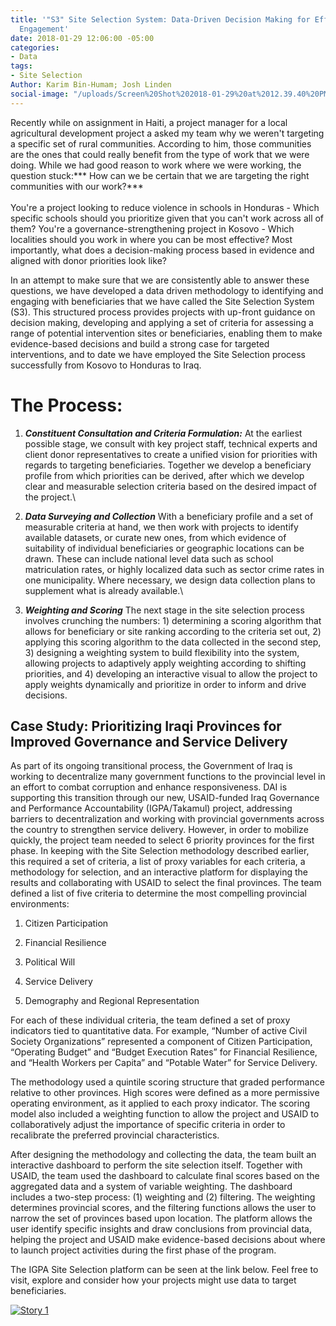 ```yaml
---
title: '"S3" Site Selection System: Data-Driven Decision Making for Effective Beneficiary
  Engagement'
date: 2018-01-29 12:06:00 -05:00
categories:
- Data
tags:
- Site Selection
Author: Karim Bin-Humam; Josh Linden
social-image: "/uploads/Screen%20Shot%202018-01-29%20at%2012.39.40%20PM.png"
---
```


Recently while on assignment in Haiti, a project manager for a local agricultural development project a asked my team why we weren't targeting a specific set of rural communities. According to him, those communities are the ones that could really benefit from the type of work that we were doing. While we had good reason to work where we were working, the question stuck:*** How can we be certain that we are targeting the right communities with our work?***\
\
You're a project looking to reduce violence in schools in Honduras - Which specific schools should you prioritize given that you can't work across all of them? You're a governance-strengthening project in Kosovo - Which localities should you work in where you can be most effective? Most importantly, what does a decision-making process based in evidence and aligned with donor priorities look like?

In an attempt to make sure that we are consistently able to answer these questions, we have developed a data driven methodology to identifying and engaging with beneficiaries that we have called the Site Selection System (S3). This structured process provides projects with up-front guidance on decision making, developing and applying a set of criteria for assessing a range of potential intervention sites or beneficiaries, enabling them to make evidence-based decisions and build a strong case for targeted interventions, and to date we have employed the Site Selection process successfully from Kosovo to Honduras to Iraq.

# The Process:

1. ***Constituent Consultation and Criteria Formulation:*** At the earliest possible stage, we consult with key project staff, technical experts and client donor representatives to create a unified vision for priorities with regards to targeting beneficiaries. Together we develop a beneficiary profile from which priorities can be derived, after which we develop clear and measurable selection criteria based on the desired impact of the project.\

2. ***Data Surveying and Collection*** With a beneficiary profile and a set of measurable criteria at hand, we then work with projects to identify available datasets, or curate new ones, from which evidence of suitability of individual beneficiaries or geographic locations can be drawn. These can include national level data such as school matriculation rates, or highly localized data such as sector crime rates in one municipality. Where necessary, we design data collection plans to supplement what is already available.\

3. ***Weighting and Scoring*** The next stage in the site selection process involves crunching the numbers: 1) determining a scoring algorithm that allows for beneficiary or site ranking according to the criteria set out, 2) applying this scoring algorithm to the data collected in the second step, 3) designing a weighting system to build flexibility into the system, allowing projects to adaptively apply weighting according to shifting priorities, and 4) developing an interactive visual to allow the project to apply weights dynamically and prioritize in order to inform and drive decisions.

## Case Study: Prioritizing Iraqi Provinces for Improved Governance and Service Delivery

As part of its ongoing transitional process, the Government of Iraq is working to decentralize many government functions to the provincial level in an effort to combat corruption and enhance responsiveness. DAI is supporting this transition through our new, USAID-funded Iraq Governance and Performance Accountability (IGPA/Takamul) project, addressing barriers to decentralization and working with provincial governments across the country to strengthen service delivery. However, in order to mobilize quickly, the project team needed to select 6 priority provinces for the first phase. In keeping with the Site Selection methodology described earlier, this required a set of criteria, a list of proxy variables for each criteria, a methodology for selection, and an interactive platform for displaying the results and collaborating with USAID to select the final provinces. The team defined a list of five criteria to determine the most compelling provincial environments:

1. Citizen Participation

2. Financial Resilience

3. Political Will

4. Service Delivery

5. Demography and Regional Representation

For each of these individual criteria, the team defined a set of proxy indicators tied to quantitative data. For example, “Number of active Civil Society Organizations” represented a component of Citizen Participation, “Operating Budget” and “Budget Execution Rates” for Financial Resilience, and “Health Workers per Capita” and “Potable Water” for Service Delivery.

The methodology used a quintile scoring structure that graded performance relative to other provinces. High scores were defined as a more permissive operating environment, as it applied to each proxy indicator. The scoring model also included a weighting function to allow the project and USAID to collaboratively adjust the importance of specific criteria in order to recalibrate the preferred provincial characteristics.

After designing the methodology and collecting the data, the team built an interactive dashboard to perform the site selection itself. Together with USAID, the team used the dashboard to calculate final scores based on the aggregated data and a system of variable weighting. The dashboard includes a two-step process: (1) weighting and (2) filtering. The weighting determines provincial scores, and the filtering functions allows the user to narrow the set of provinces based upon location. The platform allows the user identify specific insights and draw conclusions from provincial data, helping the project and USAID make evidence-based decisions about where to launch project activities during the first phase of the program.

The IGPA Site Selection platform can be seen at the link below. Feel free to visit, explore and consider how your projects might use data to target beneficiaries.

<div class='tableauPlaceholder' id='viz1516940166030' style='position: relative'><noscript><a href='#'><img alt='Story 1 ' src='https://public.tableau.com/static/images/Si/SiteSelectionTool/Story1/1_rss.png' style='border: none' /></a></noscript><object class='tableauViz' style='display:none;'><param name='host_url' value='https%3A%2F%2Fpublic.tableau.com%2F' /> <param name='embed_code_version' value='3' /> <param name='site_root' value='' /><param name='name' value='SiteSelectionTool/Story1' /><param name='tabs' value='no' /><param name='toolbar' value='yes' /><param name='static_image' value='https://public.tableau.com/static/images/Si/SiteSelectionTool/Story1/1.png' /> <param name='animate_transition' value='yes' /><param name='display_static_image' value='yes' /><param name='display_spinner' value='yes' /><param name='display_overlay' value='yes' /><param name='display_count' value='yes' /></object></div> <script type='text/javascript'> var divElement = document.getElementById('viz1516940166030'); var vizElement = divElement.getElementsByTagName('object')\[0\]; vizElement.style.width='1400px';vizElement.style.height='1647px'; var scriptElement = document.createElement('script'); scriptElement.src = 'https://public.tableau.com/javascripts/api/viz_v1.js'; vizElement.parentNode.insertBefore(scriptElement, vizElement); </script>